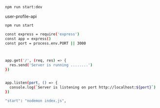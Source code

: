 
```bash
npm run start:dev
```

  user-profile-api

```bash
npm run start
```


```bash 
const express = require('express')
const app = express()
const port = process.env.PORT || 3000



app.get('/', (req, res) => {
  res.send('Server is running ........')
})


app.listen(port, () => {
  console.log(`Server is listening on port http://localhost:${port}`)
})
```


```bash 
"start": "nodemon index.js",
```


